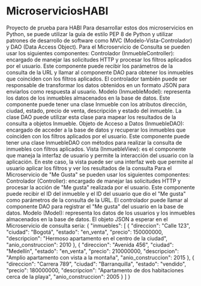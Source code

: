 # MicroserviciosHABI
Proyecto de prueba para HABI
Para desarrollar estos dos microservicios en Python, se puede utilizar  la guía de estilo PEP 8 de Python y utilizar patrones de desarrollo de software como MVC (Modelo-Vista-Controlador) y DAO (Data Access Object).
Para el Microservicio de Consulta se pueden usar los siguientes componentes:
Controlador (InmuebleController): encargado de manejar las solicitudes HTTP y procesar los filtros aplicados por el usuario. Este componente puede recibir los parámetros de la consulta de la URL y llamar al componente DAO para obtener los inmuebles que coinciden con los filtros aplicados. El controlador también puede ser responsable de transformar los datos obtenidos en un formato JSON para enviarlos como respuesta al usuario.
Modelo (InmuebleModel): representa los datos de los inmuebles almacenados en la base de datos. Este componente puede tener una clase Inmueble con los atributos dirección, ciudad, estado, precio de venta, descripción y estado del inmueble. La clase DAO puede utilizar esta clase para mapear los resultados de la consulta a objetos Inmueble.
Objeto de Acceso a Datos (InmuebleDAO): encargado de acceder a la base de datos y recuperar los inmuebles que coinciden con los filtros aplicados por el usuario. Este componente puede tener una clase InmuebleDAO con métodos para realizar la consulta de inmuebles con filtros aplicados.
Vista (InmuebleView): es el componente que maneja la interfaz de usuario y permite la interacción del usuario con la aplicación. En este caso, la vista puede ser una interfaz web que permite al usuario aplicar los filtros y ver los resultados de la consulta
Para el Microservicio de "Me Gusta" se pueden usar los siguientes componentes:
Controlador (Controller): encargado de manejar las solicitudes HTTP y procesar la acción de "Me gusta" realizada por el usuario. Este componente puede recibir el ID del inmueble y el ID del usuario que dio el "Me gusta" como parámetros de la consulta de la URL. El controlador puede llamar al componente DAO para registrar el "Me gusta" del usuario en la base de datos.
Modelo (Model): representa los datos de los usuarios y los inmuebles almacenados en la base de datos.
El objeto JSON a esperar en el Microservicio de consulta seria:
{
  "inmuebles": [
    {
      "direccion": "Calle 123",
      "ciudad": "Bogotá",
      "estado": "en_venta",
      "precio": 150000000,
      "descripcion": "Hermoso apartamento en el centro de la ciudad",
      "anio_construccion": 2010
    },
    {
      "direccion": "Avenida 456",
      "ciudad": "Medellín",
      "estado": "en_venta",
      "precio": 210000000,
      "descripcion": "Amplio apartamento con vista a la montaña",
      "anio_construccion": 2015
    },
    {
      "direccion": "Carrera 789",
      "ciudad": "Barranquilla",
      "estado": "vendido",
      "precio": 180000000,
      "descripcion": "Apartamento de dos habitaciones cerca de la playa",
      "anio_construccion": 2005
    }
  ]
}

